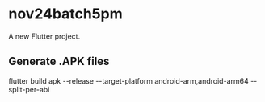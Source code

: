 # nov24batch5pm

A new Flutter project.

## Generate .APK files

flutter build apk --release --target-platform android-arm,android-arm64 --split-per-abi
